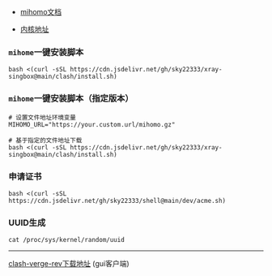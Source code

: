 - [mihomo文档](https://wiki.metacubex.one/config/)




- [内核地址](https://github.com/MetaCubeX/mihomo/releases)




### `mihome`一键安装脚本
```
bash <(curl -sSL https://cdn.jsdelivr.net/gh/sky22333/xray-singbox@main/clash/install.sh)
```

### `mihome`一键安装脚本（指定版本）
```
# 设置文件地址环境变量
MIHOMO_URL="https://your.custom.url/mihomo.gz"

# 基于指定的文件地址下载
bash <(curl -sSL https://cdn.jsdelivr.net/gh/sky22333/xray-singbox@main/clash/install.sh)
```

### 申请证书
```
bash <(curl -sSL https://cdn.jsdelivr.net/gh/sky22333/shell@main/dev/acme.sh)
```

### UUID生成
```
cat /proc/sys/kernel/random/uuid
```

---

[clash-verge-rev下载地址](https://github.com/clash-verge-rev/clash-verge-rev/releases) (gui客户端)

